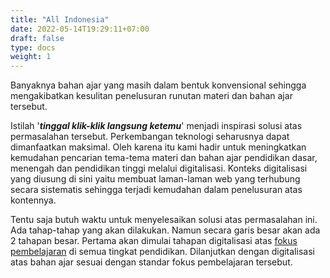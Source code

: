 ```yaml
---
title: "All Indonesia"
date: 2022-05-14T19:29:11+07:00
draft: false
type: docs
weight: 1
---
```


Banyaknya bahan ajar yang masih dalam bentuk konvensional sehingga mengakibatkan kesulitan penelusuran runutan materi dan bahan ajar tersebut.

Istilah '***tinggal klik-klik langsung ketemu***' menjadi inspirasi solusi atas permasalahan tersebut. Perkembangan teknologi seharusnya dapat dimanfaatkan maksimal. Oleh karena itu kami hadir untuk meningkatkan kemudahan pencarian tema-tema materi dan bahan ajar pendidikan dasar, menengah dan pendidikan tinggi melalui digitalisasi. Konteks digitalisasi yang diusung di sini yaitu membuat laman-laman web yang terhubung secara sistematis sehingga terjadi kemudahan dalam penelusuran atas kontennya.

Tentu saja butuh waktu untuk menyelesaikan solusi atas permasalahan ini. Ada tahap-tahap yang akan dilakukan. Namun secara garis besar akan ada 2 tahapan besar. Pertama akan dimulai tahapan digitalisasi atas [fokus pembelajaran](https://bsnp-indonesia.org/fokus-pembelajaran/) di semua tingkat pendidikan. Dilanjutkan dengan digitalisasi atas bahan ajar sesuai dengan standar fokus pembelajaran tersebut.